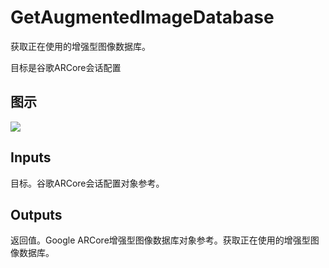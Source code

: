 # GetAugmentedImageDatabase

获取正在使用的增强型图像数据库。

目标是谷歌ARCore会话配置

## 图示

![]($-20221218-19150833.png)

## Inputs

目标。谷歌ARCore会话配置对象参考。  

## Outputs

返回值。Google ARCore增强型图像数据库对象参考。获取正在使用的增强型图像数据库。
